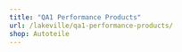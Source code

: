 ```yaml
---
title: "QA1 Performance Products"
url: /lakeville/qa1-performance-products/
shop: Autoteile
---
```

